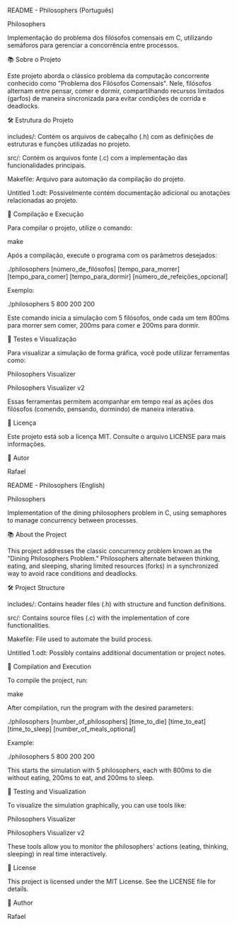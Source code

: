 README - Philosophers (Português)

Philosophers

Implementação do problema dos filósofos comensais em C, utilizando semáforos para gerenciar a concorrência entre processos.

📚 Sobre o Projeto

Este projeto aborda o clássico problema da computação concorrente conhecido como "Problema dos Filósofos Comensais". Nele, filósofos alternam entre pensar, comer e dormir, compartilhando recursos limitados (garfos) de maneira sincronizada para evitar condições de corrida e deadlocks.

🛠️ Estrutura do Projeto

includes/: Contém os arquivos de cabeçalho (.h) com as definições de estruturas e funções utilizadas no projeto.

src/: Contém os arquivos fonte (.c) com a implementação das funcionalidades principais.

Makefile: Arquivo para automação da compilação do projeto.

Untitled 1.odt: Possivelmente contém documentação adicional ou anotações relacionadas ao projeto.

🚀 Compilação e Execução

Para compilar o projeto, utilize o comando:

make

Após a compilação, execute o programa com os parâmetros desejados:

./philosophers [número_de_filósofos] [tempo_para_morrer] [tempo_para_comer] [tempo_para_dormir] [número_de_refeições_opcional]

Exemplo:

./philosophers 5 800 200 200

Este comando inicia a simulação com 5 filósofos, onde cada um tem 800ms para morrer sem comer, 200ms para comer e 200ms para dormir.

🧪 Testes e Visualização

Para visualizar a simulação de forma gráfica, você pode utilizar ferramentas como:

Philosophers Visualizer

Philosophers Visualizer v2

Essas ferramentas permitem acompanhar em tempo real as ações dos filósofos (comendo, pensando, dormindo) de maneira interativa.

📄 Licença

Este projeto está sob a licença MIT. Consulte o arquivo LICENSE para mais informações.

👤 Autor

Rafael

README - Philosophers (English)

Philosophers

Implementation of the dining philosophers problem in C, using semaphores to manage concurrency between processes.

📚 About the Project

This project addresses the classic concurrency problem known as the "Dining Philosophers Problem." Philosophers alternate between thinking, eating, and sleeping, sharing limited resources (forks) in a synchronized way to avoid race conditions and deadlocks.

🛠️ Project Structure

includes/: Contains header files (.h) with structure and function definitions.

src/: Contains source files (.c) with the implementation of core functionalities.

Makefile: File used to automate the build process.

Untitled 1.odt: Possibly contains additional documentation or project notes.

🚀 Compilation and Execution

To compile the project, run:

make

After compilation, run the program with the desired parameters:

./philosophers [number_of_philosophers] [time_to_die] [time_to_eat] [time_to_sleep] [number_of_meals_optional]

Example:

./philosophers 5 800 200 200

This starts the simulation with 5 philosophers, each with 800ms to die without eating, 200ms to eat, and 200ms to sleep.

🧪 Testing and Visualization

To visualize the simulation graphically, you can use tools like:

Philosophers Visualizer

Philosophers Visualizer v2

These tools allow you to monitor the philosophers' actions (eating, thinking, sleeping) in real time interactively.

📄 License

This project is licensed under the MIT License. See the LICENSE file for details.

👤 Author

Rafael

